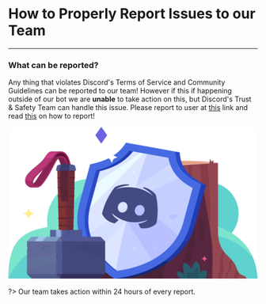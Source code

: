 # How to Properly Report Issues to our Team
---
### What can be reported?
Any thing that violates Discord's Terms of Service and Community Guidelines can be reported to our team! However if this if happening outside of our bot we are **unable** to take action on this, but Discord's Trust & Safety Team can handle this issue. Please report to user at [this](https://dis.gd/request) link and read [this](https://dis.gd/howtoreport) on how to report!


![safety](../images/safety.png)

?> Our team takes action within 24 hours of every report.
